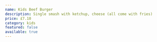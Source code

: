 ```yaml
---
name: Kids Beef Burger
description: Single smash with ketchup, cheese (all come with fries)
price: £7.10
category: kids
featured: false
available: true
---
```

